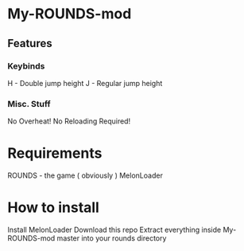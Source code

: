 # My-ROUNDS-mod

## Features

### Keybinds

H - Double jump height
J - Regular jump height

### Misc. Stuff

No Overheat!
No Reloading Required!

# Requirements
ROUNDS - the game ( obviously )
MelonLoader

# How to install
Install MelonLoader
Download this repo
Extract everything inside My-ROUNDS-mod master into your rounds directory
